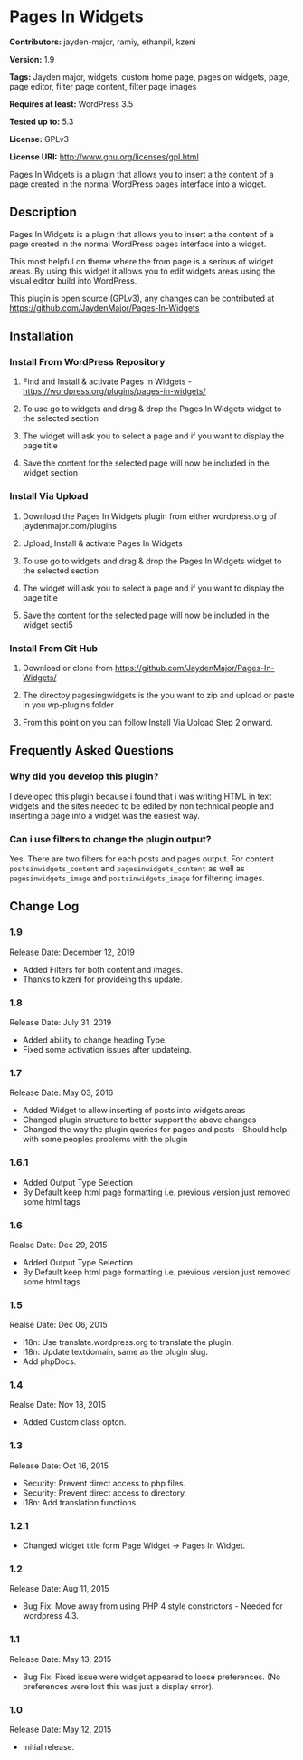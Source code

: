 # Pages In Widgets

**Contributors:** jayden-major, ramiy, ethanpil, kzeni

**Version:** 1.9

**Tags:** Jayden major, widgets, custom home page, pages on widgets, page, page editor, filter page content, filter page images

**Requires at least:** WordPress 3.5

**Tested up to:** 5.3

**License:** GPLv3

**License URI:** http://www.gnu.org/licenses/gpl.html

Pages In Widgets is a plugin that allows you to insert a the content of a page created in the normal WordPress pages interface into a widget.


## Description 
Pages In Widgets is a plugin that allows you to insert a the content of a page created in the normal WordPress pages interface into a widget.

This most helpful on theme where the from page is a serious of widget areas. By using this widget it allows you to edit widgets areas using the visual editor build into WordPress.

This plugin is open source (GPLv3), any changes can be contributed at https://github.com/JaydenMajor/Pages-In-Widgets

## Installation

### Install From WordPress Repository
1. Find and Install & activate Pages In Widgets - https://wordpress.org/plugins/pages-in-widgets/

2. To use go to widgets and drag & drop the Pages In Widgets widget to the selected section

3. The widget will ask you to select a page and if you want to display the page title

4. Save the content for the selected page will now be included in the widget section

### Install Via Upload 
1. Download the Pages In Widgets plugin from either wordpress.org of jaydenmajor.com/plugins

2. Upload, Install & activate Pages In Widgets

3. To use go to widgets and drag & drop the Pages In Widgets widget to the selected section

4. The widget will ask you to select a page and if you want to display the page title

5. Save the content for the selected page will now be included in the widget secti5

### Install From Git Hub
1. Download or clone from https://github.com/JaydenMajor/Pages-In-Widgets/

2. The directoy pagesingwidgets is the you want to zip and upload or paste in you wp-plugins folder

3. From this point on you can follow Install Via Upload Step 2 onward.


## Frequently Asked Questions

### Why did you develop this plugin?
I developed this plugin because i found that i was writing HTML in text widgets and the sites needed to be edited by non technical people and inserting a page into a widget was the easiest way.

### Can i use filters to change the plugin output?
Yes. There are two filters for each posts and pages output. For content `postsinwidgets_content` and `pagesinwidgets_content` as well as `pagesinwidgets_image` and `postsinwidgets_image` for filtering images.

## Change Log
### 1.9
Release Date: December 12, 2019
* Added Filters for both content and images.
* Thanks to kzeni for provideing this update.

### 1.8
Release Date: July 31, 2019
* Added ability to change heading Type.
* Fixed some activation issues after updateing.

### 1.7
Release Date: May 03, 2016
* Added Widget to allow inserting of posts into widgets areas
* Changed plugin structure to better support the above changes
* Changed the way the plugin queries for pages and posts - Should help with some peoples problems with the plugin

### 1.6.1
* Added Output Type Selection
* By Default keep html page formatting i.e. previous version just removed some html tags

### 1.6
Realse Date: Dec 29, 2015
* Added Output Type Selection
* By Default keep html page formatting i.e. previous version just removed some html tags

### 1.5
Realse Date: Dec 06, 2015
* i18n: Use translate.wordpress.org to translate the plugin.
* i18n: Update textdomain, same as the plugin slug.
* Add phpDocs.

### 1.4
Realse Date: Nov 18, 2015
* Added Custom class opton.

### 1.3
Release Date: Oct 16, 2015
* Security: Prevent direct access to php files.
* Security: Prevent direct access to directory.
* i18n: Add translation functions.

### 1.2.1
* Changed widget title form Page Widget -> Pages In Widget.

### 1.2
Release Date: Aug 11, 2015
* Bug Fix: Move away from using PHP 4 style constrictors - Needed for wordpress 4.3.

### 1.1
Release Date: May 13, 2015
* Bug Fix: Fixed issue were widget appeared to loose preferences. (No preferences were lost this was just a display error).

### 1.0
Release Date: May 12, 2015

* Initial release.

